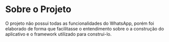# Sobre o Projeto

O projeto não possui todas as funcionalidades do WhatsApp, porém foi elaborado de forma que facilitasse o entendimento sobre o a construção do aplicativo e o framework utilizado para construi-lo.
